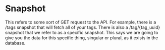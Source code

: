 # Snapshot

This refers to some sort of GET request to the API. For example, there is a /tags snapshot that will fetch all of your tags. There is also a /tag/\{tag_uuid\} snapshot that we refer to as a specific snapshot. This says we are going to give you the data for this specific thing, singular or plural, as it exists in the database.

